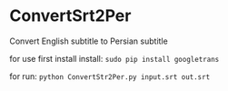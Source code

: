 # ConvertSrt2Per
Convert English subtitle to Persian subtitle

for use first install install:
`sudo pip install googletrans`

for run:
`python ConvertStr2Per.py input.srt out.srt`
